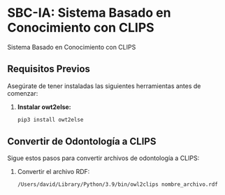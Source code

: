 # SBC-IA: Sistema Basado en Conocimiento con CLIPS

Sistema Basado en Conocimiento con CLIPS

## Requisitos Previos

Asegúrate de tener instaladas las siguientes herramientas antes de comenzar:

1. **Instalar owt2else:**
   ```bash
   pip3 install owt2else

## Convertir de Odontología a CLIPS

Sigue estos pasos para convertir archivos de odontología a CLIPS:

1. Convertir el archivo RDF:
   ```bash
   /Users/david/Library/Python/3.9/bin/owl2clips nombre_archivo.rdf


   
